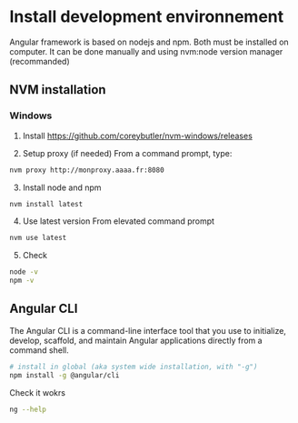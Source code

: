 # Install development environnement

Angular framework is based on nodejs and npm.
Both must be installed on computer.
It can be done manually and using nvm:node version manager (recommanded)

## NVM installation

### Windows

1. Install https://github.com/coreybutler/nvm-windows/releases

2. Setup proxy (if needed)
From a command prompt, type:

```bash
nvm proxy http://monproxy.aaaa.fr:8080
```

3. Install node and npm

```bash
nvm install latest
```

4. Use latest version
From elevated command prompt

```bash
nvm use latest
```

5. Check

```bash
node -v
npm -v
```

## Angular CLI

The Angular CLI is a command-line interface tool that you use to initialize, develop, scaffold, and maintain Angular applications directly from a command shell.


```bash
# install in global (aka system wide installation, with "-g")
npm install -g @angular/cli
```

Check it wokrs

```bash
ng --help
```
